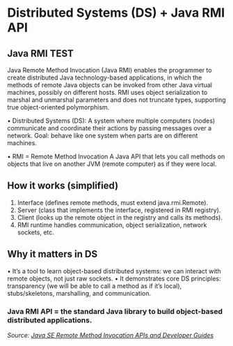 # Distributed Systems (DS) + Java RMI API

## Java RMI TEST
Java Remote Method Invocation (Java RMI) enables the programmer to create distributed Java technology-based applications, in which the methods of remote Java objects can be invoked from other Java virtual machines, possibly on different hosts. RMI uses object serialization to marshal and unmarshal parameters and does not truncate types, supporting true object-oriented polymorphism.

•	Distributed Systems (DS): 
A system where multiple computers (nodes) communicate and coordinate their actions by passing messages over a network. 
Goal: behave like one system when parts are on different machines.
  
•	RMI = Remote Method Invocation
A Java API that lets you call methods on objects that live on another JVM (remote computer) as if they were local.

## How it works (simplified)
1.	Interface (defines remote methods, must extend java.rmi.Remote).
2.	Server (class that implements the interface, registered in RMI registry).
3.	Client (looks up the remote object in the registry and calls its methods).
4.	RMI runtime handles communication, object serialization, network sockets, etc.

## Why it matters in DS
•	It’s a tool to learn object-based distributed systems: we can interact with remote objects, not just raw sockets.
•	It demonstrates core DS principles: transparency (we will be able to call a method as if it’s local), stubs/skeletons, marshalling, and communication.

### Java RMI API = the standard Java library to build object-based distributed applications.

_Source: [Java SE Remote Method Invocation APIs and Developer Guides](https://docs.oracle.com/javase/8/docs/technotes/guides/rmi/index.html)_

